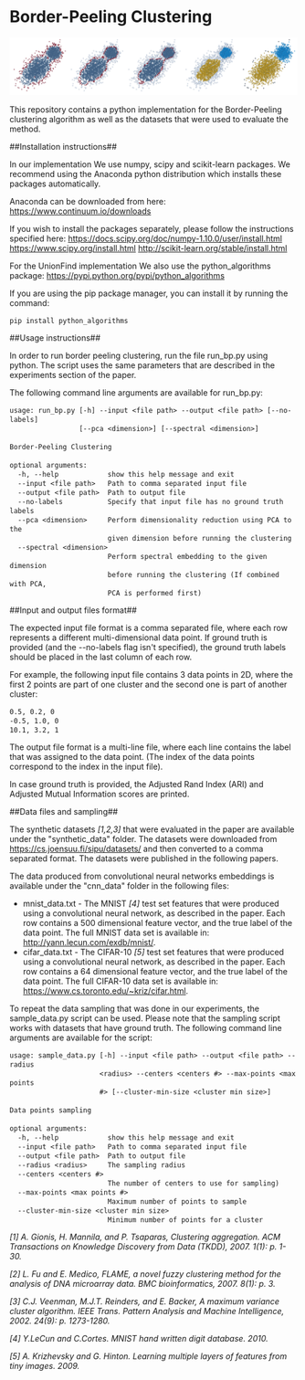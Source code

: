 Border-Peeling Clustering
=========================

![Illustration of Border-Peeling clustering](/docs/border_peeling.png)

This repository contains a python implementation for the Border-Peeling clustering algorithm as well as the datasets that were used to evaluate the method.

##Installation instructions##

In our implementation We use numpy, scipy and scikit-learn packages.
We recommend using the Anaconda python distribution which installs these packages automatically.

Anaconda can be downloaded from here: https://www.continuum.io/downloads

If you wish to install the packages separately, please follow the instructions specified here:
https://docs.scipy.org/doc/numpy-1.10.0/user/install.html
https://www.scipy.org/install.html
http://scikit-learn.org/stable/install.html

For the UnionFind implementation We also use the python_algorithms package: https://pypi.python.org/pypi/python_algorithms

If you are using the pip package manager, you can install it by running the command:

```
pip install python_algorithms
```

##Usage instructions##

In order to run border peeling clustering, run the file run_bp.py using python.
The script uses the same parameters that are described in the experiments section of the paper.

The following command line arguments are available for run_bp.py:

```
usage: run_bp.py [-h] --input <file path> --output <file path> [--no-labels]
                 [--pca <dimension>] [--spectral <dimension>]

Border-Peeling Clustering

optional arguments:
  -h, --help            show this help message and exit
  --input <file path>   Path to comma separated input file
  --output <file path>  Path to output file
  --no-labels           Specify that input file has no ground truth labels
  --pca <dimension>     Perform dimensionality reduction using PCA to the
                        given dimension before running the clustering
  --spectral <dimension>
                        Perform spectral embedding to the given dimension
                        before running the clustering (If combined with PCA,
                        PCA is performed first)

```

##Input and output files format##

The expected input file format is a comma separated file, where each row represents a different multi-dimensional data point.
If ground truth is provided (and the --no-labels flag isn't specified),
the ground truth labels should be placed in the last column of each row.

For example, the following input file contains 3 data points in 2D,
where the first 2 points are part of one cluster and the second one is part of another cluster:

```
0.5, 0.2, 0
-0.5, 1.0, 0
10.1, 3.2, 1
```

The output file format is a multi-line file, where each line contains the label that was assigned to the data point.
(The index of the data points correspond to the index in the input file).

In case ground truth is provided, the Adjusted Rand Index (ARI) and Adjusted Mutual Information scores are printed.


##Data files and sampling##

The synthetic datasets <i>[1,2,3]</i> that were evaluated in the paper are available under the "synthetic_data" folder.
The datasets were downloaded from https://cs.joensuu.fi/sipu/datasets/ and then converted to a comma separated format.
The datasets were published in the following papers.


The data produced from convolutional neural networks embeddings is available under the "cnn_data"
folder in the following files:

 - mnist_data.txt - The MNIST <i>[4]</i> test set features that were produced using a convolutional neural network, as described in the paper. Each row contains a 500 dimensional feature vector, and the true label of the data point. The full MNIST data set is available in: http://yann.lecun.com/exdb/mnist/.
 - cifar_data.txt - The CIFAR-10 <i>[5]</i> test set features that were produced using a convolutional neural network,  as described in the paper. Each row contains a 64 dimensional feature vector, and the true label of the data point. The full CIFAR-10 data set is available in: https://www.cs.toronto.edu/~kriz/cifar.html.

To repeat the data sampling that was done in our experiments, the sample_data.py script can be used.
Please note that the sampling script works with datasets that have ground truth.
The following command line arguments are available for the script:

```
usage: sample_data.py [-h] --input <file path> --output <file path> --radius
                      <radius> --centers <centers #> --max-points <max points
                      #> [--cluster-min-size <cluster min size>]

Data points sampling

optional arguments:
  -h, --help            show this help message and exit
  --input <file path>   Path to comma separated input file
  --output <file path>  Path to output file
  --radius <radius>     The sampling radius
  --centers <centers #>
                        The number of centers to use for sampling)
  --max-points <max points #>
                        Maximum number of points to sample
  --cluster-min-size <cluster min size>
                        Minimum number of points for a cluster
```


<i>[1] A. Gionis, H. Mannila, and P. Tsaparas, Clustering aggregation. ACM Transactions on Knowledge Discovery from Data (TKDD), 2007. 1(1): p. 1-30.</i>

<i>[2] L. Fu and E. Medico, FLAME, a novel fuzzy clustering method for the analysis of DNA microarray data. BMC bioinformatics, 2007. 8(1): p. 3.</i>

<i>[3] C.J. Veenman, M.J.T. Reinders, and E. Backer, A maximum variance cluster algorithm. IEEE Trans. Pattern Analysis and Machine Intelligence, 2002. 24(9): p. 1273-1280.</i>

<i>[4] Y.LeCun and C.Cortes. MNIST hand written digit database. 2010.</i>

<i>[5] A. Krizhevsky and G. Hinton. Learning multiple layers of features from tiny images. 2009.</i>
